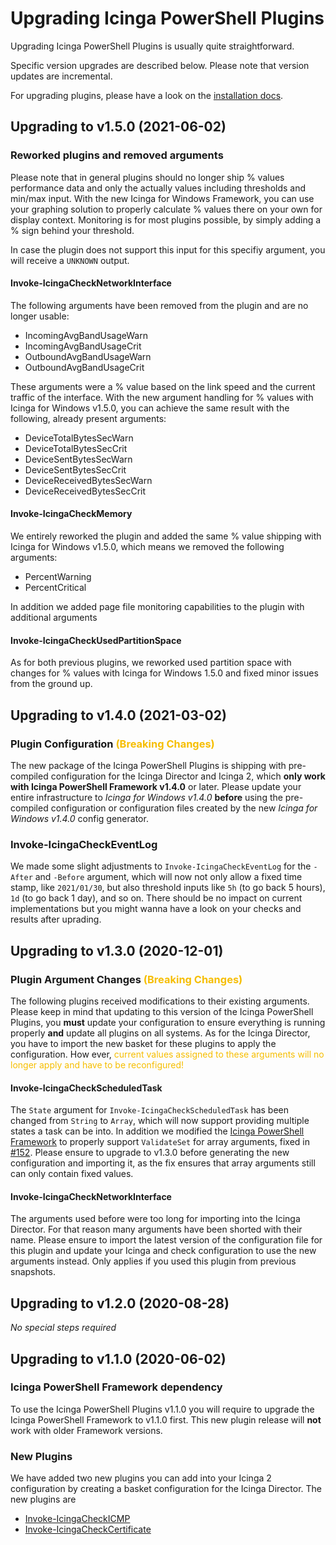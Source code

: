 # Upgrading Icinga PowerShell Plugins

Upgrading Icinga PowerShell Plugins is usually quite straightforward.

Specific version upgrades are described below. Please note that version updates are incremental.

For upgrading plugins, please have a look on the [installation docs](02-Installation.md).

## Upgrading to v1.5.0 (2021-06-02)

### Reworked plugins and removed arguments

Please note that in general plugins should no longer ship % values performance data and only the actually values including thresholds and min/max input. With the new Icinga for Windows Framework, you can use your graphing solution to properly calculate % values there on your own for display context. Monitoring is for most plugins possible, by simply adding a % sign behind your threshold.

In case the plugin does not support this input for this specifiy argument, you will receive a `UNKNOWN` output.

#### Invoke-IcingaCheckNetworkInterface

The following arguments have been removed from the plugin and are no longer usable:

* IncomingAvgBandUsageWarn
* IncomingAvgBandUsageCrit
* OutboundAvgBandUsageWarn
* OutboundAvgBandUsageCrit

These arguments were a % value based on the link speed and the current traffic of the interface. With the new argument handling for % values with Icinga for Windows v1.5.0, you can achieve the same result with the following, already present arguments:

* DeviceTotalBytesSecWarn
* DeviceTotalBytesSecCrit
* DeviceSentBytesSecWarn
* DeviceSentBytesSecCrit
* DeviceReceivedBytesSecWarn
* DeviceReceivedBytesSecCrit

#### Invoke-IcingaCheckMemory

We entirely reworked the plugin and added the same % value shipping with Icinga for Windows v1.5.0, which means we removed the following arguments:

* PercentWarning
* PercentCritical

In addition we added page file monitoring capabilities to the plugin with additional arguments

#### Invoke-IcingaCheckUsedPartitionSpace

As for both previous plugins, we reworked used partition space with changes for % values with Icinga for Windows 1.5.0 and fixed minor issues from the ground up.

## Upgrading to v1.4.0 (2021-03-02)

### Plugin Configuration <span style="color:#F6BE00">(Breaking Changes)</span>

The new package of the Icinga PowerShell Plugins is shipping with pre-compiled configuration for the Icinga Director and Icinga 2, which **only work with Icinga PowerShell Framework v1.4.0** or later. Please update your entire infrastructure to *Icinga for Windows v1.4.0* **before** using the pre-compiled configuration or configuration files created by the new *Icinga for Windows v1.4.0* config generator.

### Invoke-IcingaCheckEventLog

We made some slight adjustments to `Invoke-IcingaCheckEventLog` for the `-After` and `-Before` argument, which will now not only allow a fixed time stamp, like `2021/01/30`, but also threshold inputs like `5h` (to go back 5 hours), `1d` (to go back 1 day), and so on. There should be no impact on current implementations but you might wanna have a look on your checks and results after uprading.

## Upgrading to v1.3.0 (2020-12-01)

### Plugin Argument Changes <span style="color:#F6BE00">(Breaking Changes)</span>

The following plugins received modifications to their existing arguments. Please keep in mind that updating to this version of the Icinga PowerShell Plugins, you **must** update your configuration to ensure everything is running properly **and** update all plugins on all systems. As for the Icinga Director, you have to import the new basket for these plugins to apply the configuration. How ever, <span style="color:#F6BE00">current values assigned to these arguments will no longer apply and have to be reconfigured!</span>

#### Invoke-IcingaCheckScheduledTask

The `State` argument for `Invoke-IcingaCheckScheduledTask` has been changed from `String` to `Array`, which will now support providing multiple states a task can be into. In addition we modified the [Icinga PowerShell Framework](https://github.com/Icinga/icinga-powershell-framework) to properly support `ValidateSet` for array arguments, fixed in [#152](https://github.com/Icinga/icinga-powershell-framework/pull/152). Please ensure to upgrade to v1.3.0 before generating the new configuration and importing it, as the fix ensures that array arguments still can only contain fixed values.

#### Invoke-IcingaCheckNetworkInterface

The arguments used before were too long for importing into the Icinga Director. For that reason many arguments have been shorted with their name. Please ensure to import the latest version of the configuration file for this plugin and update your Icinga and check configuration to use the new arguments instead. Only applies if you used this plugin from previous snapshots.

## Upgrading to v1.2.0 (2020-08-28)

*No special steps required*

## Upgrading to v1.1.0 (2020-06-02)

### Icinga PowerShell Framework dependency

To use the Icinga PowerShell Plugins v1.1.0 you will require to upgrade the Icinga PowerShell Framework to v1.1.0 first. This new plugin release will **not** work with older Framework versions.

### New Plugins

We have added two new plugins you can add into your Icinga 2 configuration by creating a basket configuration for the Icinga Director. The new plugins are

* [Invoke-IcingaCheckICMP](https://icinga.com/docs/windows/latest/plugins/doc/plugins/08-Invoke-IcingaCheckICMP/)
* [Invoke-IcingaCheckCertificate](https://icinga.com/docs/windows/latest/plugins/doc/plugins/02-Invoke-IcingaCheckCertificate/)
